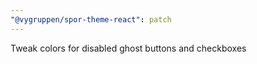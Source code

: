 ```yaml
---
"@vygruppen/spor-theme-react": patch
---
```


Tweak colors for disabled ghost buttons and checkboxes
